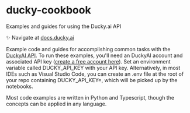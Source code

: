 # ducky-cookbook
Examples and guides for using the Ducky.ai API

✨ Navigate at [docs.ducky.ai](https://docs.ducky.ai/docs/getting-started#/)

Example code and guides for accomplishing common tasks with the [DuckyAI API](https://docs.ducky.ai/docs/getting-started#/). To run these examples, you'll need an DuckyAI account and associated API key ([create a free account here](https://www.duckyai.dev/sign-up)). Set an environment variable called DUCKY_API_KEY with your API key. Alternatively, in most IDEs such as Visual Studio Code, you can create an .env file at the root of your repo containing DUCKY_API_KEY=<your API key>, which will be picked up by the notebooks.

Most code examples are written in Python and Typescript, though the concepts can be applied in any language.
